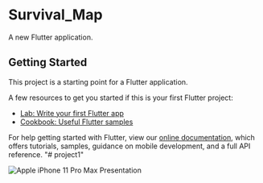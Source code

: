 # Survival_Map

A new Flutter application.

## Getting Started

This project is a starting point for a Flutter application.

A few resources to get you started if this is your first Flutter project:

- [Lab: Write your first Flutter app](https://flutter.dev/docs/get-started/codelab)
- [Cookbook: Useful Flutter samples](https://flutter.dev/docs/cookbook)

For help getting started with Flutter, view our
[online documentation](https://flutter.dev/docs), which offers tutorials,
samples, guidance on mobile development, and a full API reference.
"# project1" 

![Apple iPhone 11 Pro Max Presentation](https://user-images.githubusercontent.com/83143927/147869063-a891276e-91b6-4959-b920-594c0f9b3a2f.png)

